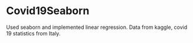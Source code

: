 # Covid19Seaborn
Used seaborn and implemented linear regression. Data from kaggle, covid 19 statistics from Italy. 
